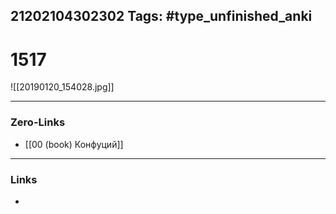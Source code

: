 21202104302302
Tags: #type_unfinished_anki 
---
# 1517

![[20190120_154028.jpg]]

---
### Zero-Links
- [[00 (book) Конфуций]]
---
### Links
-